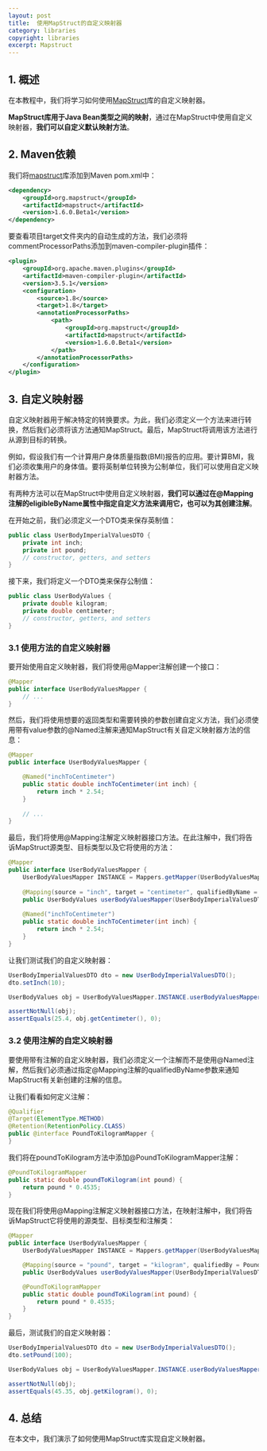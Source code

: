 ```yaml
---
layout: post
title:  使用MapStruct的自定义映射器
category: libraries
copyright: libraries
excerpt: Mapstruct
---
```


## 1. 概述

在本教程中，我们将学习如何使用[MapStruct](https://www.baeldung.com/mapstruct)库的自定义映射器。

**MapStruct库用于Java Bean类型之间的映射**，通过在MapStruct中使用自定义映射器，**我们可以自定义默认映射方法**。

## 2. Maven依赖

我们将[mapstruct](https://mvnrepository.com/artifact/org.mapstruct/mapstruct)库添加到Maven pom.xml中：

```xml
<dependency>
    <groupId>org.mapstruct</groupId>
    <artifactId>mapstruct</artifactId>
    <version>1.6.0.Beta1</version> 
</dependency>
```

要查看项目target文件夹内的自动生成的方法，我们必须将commentProcessorPaths添加到maven-compiler-plugin插件：

```xml
<plugin>
    <groupId>org.apache.maven.plugins</groupId>
    <artifactId>maven-compiler-plugin</artifactId>
    <version>3.5.1</version>
    <configuration>
        <source>1.8</source>
        <target>1.8</target>
        <annotationProcessorPaths>
            <path>
                <groupId>org.mapstruct</groupId>
                <artifactId>mapstruct</artifactId>
                <version>1.6.0.Beta1</version>
            </path>
        </annotationProcessorPaths>
    </configuration>
</plugin>
```

## 3. 自定义映射器

自定义映射器用于解决特定的转换要求。为此，我们必须定义一个方法来进行转换，然后我们必须将该方法通知MapStruct。最后，MapStruct将调用该方法进行从源到目标的转换。

例如，假设我们有一个计算用户身体质量指数(BMI)报告的应用。要计算BMI，我们必须收集用户的身体值。要将英制单位转换为公制单位，我们可以使用自定义映射器方法。

有两种方法可以在MapStruct中使用自定义映射器，**我们可以通过在@Mapping注解的eligibleByName属性中指定自定义方法来调用它，也可以为其创建注解**。

在开始之前，我们必须定义一个DTO类来保存英制值：

```java
public class UserBodyImperialValuesDTO {
    private int inch;
    private int pound;
    // constructor, getters, and setters
}
```

接下来，我们将定义一个DTO类来保存公制值：

```java
public class UserBodyValues {
    private double kilogram;
    private double centimeter;
    // constructor, getters, and setters
}
```

### 3.1 使用方法的自定义映射器

要开始使用自定义映射器，我们将使用@Mapper注解创建一个接口：

```java
@Mapper 
public interface UserBodyValuesMapper {
    // ...
}
```

然后，我们将使用想要的返回类型和需要转换的参数创建自定义方法，我们必须使用带有value参数的@Named注解来通知MapStruct有关自定义映射器方法的信息：

```java
@Mapper
public interface UserBodyValuesMapper {

    @Named("inchToCentimeter")
    public static double inchToCentimeter(int inch) {
        return inch * 2.54;
    }
 
    // ...
}
```

最后，我们将使用@Mapping注解定义映射器接口方法。在此注解中，我们将告诉MapStruct源类型、目标类型以及它将使用的方法：

```java
@Mapper
public interface UserBodyValuesMapper {
    UserBodyValuesMapper INSTANCE = Mappers.getMapper(UserBodyValuesMapper.class);
    
    @Mapping(source = "inch", target = "centimeter", qualifiedByName = "inchToCentimeter")
    public UserBodyValues userBodyValuesMapper(UserBodyImperialValuesDTO dto);
    
    @Named("inchToCentimeter") 
    public static double inchToCentimeter(int inch) { 
        return inch * 2.54; 
    }
}
```

让我们测试我们的自定义映射器：

```java
UserBodyImperialValuesDTO dto = new UserBodyImperialValuesDTO();
dto.setInch(10);

UserBodyValues obj = UserBodyValuesMapper.INSTANCE.userBodyValuesMapper(dto);

assertNotNull(obj);
assertEquals(25.4, obj.getCentimeter(), 0);
```

### 3.2 使用注解的自定义映射器

要使用带有注解的自定义映射器，我们必须定义一个注解而不是使用@Named注解，然后我们必须通过指定@Mapping注解的qualifiedByName参数来通知MapStruct有关新创建的注解的信息。

让我们看看如何定义注解：

```java
@Qualifier
@Target(ElementType.METHOD)
@Retention(RetentionPolicy.CLASS)
public @interface PoundToKilogramMapper {
}
```

我们将在poundToKilogram方法中添加@PoundToKilogramMapper注解：

```java
@PoundToKilogramMapper
public static double poundToKilogram(int pound) {
    return pound * 0.4535;
}
```

现在我们将使用@Mapping注解定义映射器接口方法，在映射注解中，我们将告诉MapStruct它将使用的源类型、目标类型和注解类：

```java
@Mapper
public interface UserBodyValuesMapper {
    UserBodyValuesMapper INSTANCE = Mappers.getMapper(UserBodyValuesMapper.class);

    @Mapping(source = "pound", target = "kilogram", qualifiedBy = PoundToKilogramMapper.class)
    public UserBodyValues userBodyValuesMapper(UserBodyImperialValuesDTO dto);

    @PoundToKilogramMapper
    public static double poundToKilogram(int pound) {
        return pound * 0.4535;
    }
}
```

最后，测试我们的自定义映射器：

```java
UserBodyImperialValuesDTO dto = new UserBodyImperialValuesDTO();
dto.setPound(100);

UserBodyValues obj = UserBodyValuesMapper.INSTANCE.userBodyValuesMapper(dto);

assertNotNull(obj);
assertEquals(45.35, obj.getKilogram(), 0);

```

## 4. 总结

在本文中，我们演示了如何使用MapStruct库实现自定义映射器。